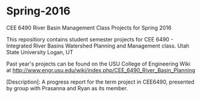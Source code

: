 # Spring-2016
CEE 6490 River Basin Management Class Projects for Spring 2016

This repositiory contains student semester projects for CEE 6490 - Integrated River Basins Watershed Planning and Management class.
Utah State University
Logan, UT

Past year's projects can be found on the USU College of Engineering Wiki at http://www.engr.usu.edu/wiki/index.php/CEE_6490_River_Basin_Planning

[File Name]: Prasanna_Ryan_PacifiCorp_BRP_ProgressReport
[Description]: A progress report for the term project in CEE6490, presented by group with Prasanna and Ryan as its member. 


